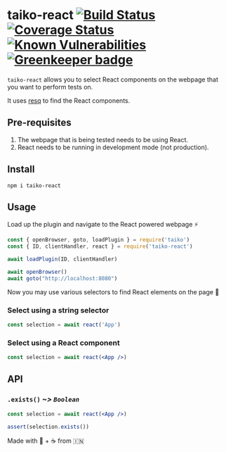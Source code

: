 # taiko-react [![Build Status](https://travis-ci.org/tkshnwesper/taiko-react.svg?branch=master)](https://travis-ci.org/tkshnwesper/taiko-react) [![Coverage Status](https://coveralls.io/repos/github/tkshnwesper/taiko-react/badge.svg?branch=master)](https://coveralls.io/github/tkshnwesper/taiko-react?branch=master) [![Known Vulnerabilities](https://snyk.io/test/github/tkshnwesper/taiko-react/badge.svg?targetFile=package.json)](https://snyk.io/test/github/tkshnwesper/taiko-react?targetFile=package.json) [![Greenkeeper badge](https://badges.greenkeeper.io/tkshnwesper/taiko-react.svg)](https://greenkeeper.io/)

`taiko-react` allows you to select React components on the webpage that you want to perform tests on.

It uses [resq](https://github.com/baruchvlz/resq) to find the React components.

## Pre-requisites

1. The webpage that is being tested needs to be using React.
2. React needs to be running in development mode (not production).

## Install

```Shell
npm i taiko-react
```

## Usage

Load up the plugin and navigate to the React powered webpage ⚡️

```js
const { openBrowser, goto, loadPlugin } = require('taiko')
const { ID, clientHandler, react } = require('taiko-react')

await loadPlugin(ID, clientHandler)

await openBrowser()
await goto("http://localhost:8080")
```

Now you may use various selectors to find React elements on the page 🔎

### Select using a **string** selector

```js
const selection = await react('App')
```

### Select using a **React component**

```jsx
const selection = await react(<App />)
```

## API

### `.exists()` _~> `Boolean`_

```jsx
const selection = await react(<App />)

assert(selection.exists())
```

Made with 💟 + ☕️ from 🇮🇳